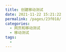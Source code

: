 ```yaml
---
title: 创建移动测试
date: 2021-11-22 15:21:22
permalink: /pages/23f018/
categories:
  - 网页和移动测试
  - 移动测试
tags:
  - 
---
```

